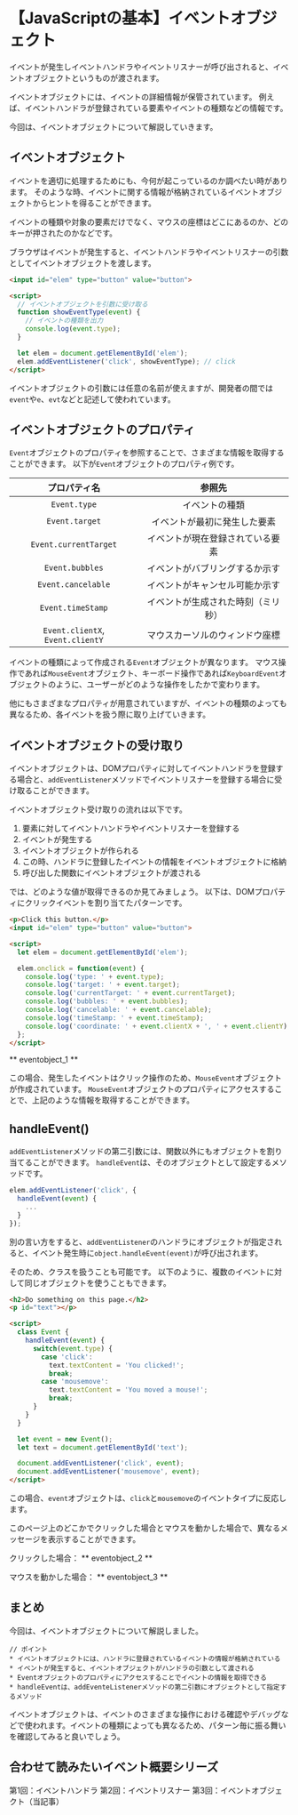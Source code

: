 # 【JavaScriptの基本】イベントオブジェクト

イベントが発生しイベントハンドラやイベントリスナーが呼び出されると、イベントオブジェクトというものが渡されます。

イベントオブジェクトには、イベントの詳細情報が保管されています。
例えば、イベントハンドラが登録されている要素やイベントの種類などの情報です。

今回は、イベントオブジェクトについて解説していきます。

## イベントオブジェクト
イベントを適切に処理するためにも、今何が起こっているのか調べたい時があります。
そのような時、イベントに関する情報が格納されているイベントオブジェクトからヒントを得ることができます。

イベントの種類や対象の要素だけでなく、マウスの座標はどこにあるのか、どのキーが押されたのかなどです。

ブラウザはイベントが発生すると、イベントハンドラやイベントリスナーの引数としてイベントオブジェクトを渡します。
```html
<input id="elem" type="button" value="button">

<script>
  // イベントオブジェクトを引数に受け取る
  function showEventType(event) {
    // イベントの種類を出力
    console.log(event.type);
  }

  let elem = document.getElementById('elem');
  elem.addEventListener('click', showEventType); // click
</script>
```
イベントオブジェクトの引数には任意の名前が使えますが、開発者の間では```event```や```e```、```evt```などと記述して使われています。

## イベントオブジェクトのプロパティ
```Event```オブジェクトのプロパティを参照することで、さまざまな情報を取得することができます。
以下が```Event```オブジェクトのプロパティ例です。

|プロパティ名|参照先|
|:--:|:--:|
|```Event.type```|イベントの種類|
|```Event.target```|イベントが最初に発生した要素|
|```Event.currentTarget```|イベントが現在登録されている要素|
|```Event.bubbles```|イベントがバブリングするか示す|
|```Event.cancelable```|イベントがキャンセル可能か示す|
|```Event.timeStamp```|イベントが生成された時刻（ミリ秒）|
|```Event.clientX```, ```Event.clientY```|マウスカーソルのウィンドウ座標|

イベントの種類によって作成される```Event```オブジェクトが異なります。
マウス操作であれば```MouseEvent```オブジェクト、キーボード操作であれば```KeyboardEvent```オブジェクトのように、ユーザーがどのような操作をしたかで変わります。

他にもさまざまなプロパティが用意されていますが、イベントの種類のよっても異なるため、各イベントを扱う際に取り上げていきます。

## イベントオブジェクトの受け取り
イベントオブジェクトは、DOMプロパティに対してイベントハンドラを登録する場合と、```addEventListener```メソッドでイベントリスナーを登録する場合に受け取ることができます。

イベントオブジェクト受け取りの流れは以下です。
1. 要素に対してイベントハンドラやイベントリスナーを登録する
2. イベントが発生する
3. イベントオブジェクトが作られる
4. この時、ハンドラに登録したイベントの情報をイベントオブジェクトに格納
5. 呼び出した関数にイベントオブジェクトが渡される

では、どのような値が取得できるのか見てみましょう。
以下は、DOMプロパティにクリックイベントを割り当てたパターンです。
```html
<p>Click this button.</p>
<input id="elem" type="button" value="button">

<script>  
  let elem = document.getElementById('elem');

  elem.onclick = function(event) {
    console.log('type: ' + event.type);
    console.log('target: ' + event.target);
    console.log('currentTarget: ' + event.currentTarget);
    console.log('bubbles: ' + event.bubbles);
    console.log('cancelable: ' + event.cancelable);
    console.log('timeStamp: ' + event.timeStamp);
    console.log('coordinate: ' + event.clientX + ', ' + event.clientY);
  };
</script>
 ```

** eventobject_1 **

この場合、発生したイベントはクリック操作のため、```MouseEvent```オブジェクトが作成されています。
```MouseEvent```オブジェクトのプロパティにアクセスすることで、上記のような情報を取得することができます。

## handleEvent()
```addEventListener```メソッドの第二引数には、関数以外にもオブジェクトを割り当てることができます。
```handleEvent```は、そのオブジェクトとして設定するメソッドです。

```javascript
elem.addEventListener('click', {
  handleEvent(event) {
    ...
  }
});
 ```
別の言い方をすると、```addEventListener```のハンドラにオブジェクトが指定されると、イベント発生時に```object.handleEvent(event)```が呼び出されます。

そのため、クラスを扱うことも可能です。
以下のように、複数のイベントに対して同じオブジェクトを使うこともできます。
```html
<h2>Do something on this page.</h2>
<p id="text"></p>

<script>
  class Event {
    handleEvent(event) {
      switch(event.type) {
        case 'click':
          text.textContent = 'You clicked!';
          break;
        case 'mousemove':
          text.textContent = 'You moved a mouse!';
          break;
      }
    }
  }

  let event = new Event();
  let text = document.getElementById('text');

  document.addEventListener('click', event);
  document.addEventListener('mousemove', event);
</script>
 ```
この場合、```event```オブジェクトは、```click```と```mousemove```のイベントタイプに反応します。

このページ上のどこかでクリックした場合とマウスを動かした場合で、異なるメッセージを表示することができます。

クリックした場合：
** eventobject_2 **

マウスを動かした場合：
** eventobject_3 **

## まとめ
今回は、イベントオブジェクトについて解説しました。

```plain
// ポイント
* イベントオブジェクトには、ハンドラに登録されているイベントの情報が格納されている
* イベントが発生すると、イベントオブジェクトがハンドラの引数として渡される
* Eventオブジェクトのプロパティにアクセスすることでイベントの情報を取得できる
* handleEventは、addEventeListenerメソッドの第二引数にオブジェクトとして指定するメソッド
 ```

イベントオブジェクトは、イベントのさまざまな操作における確認やデバッグなどで使われます。イベントの種類によっても異なるため、パターン毎に振る舞いを確認してみると良いでしょう。

## 合わせて読みたいイベント概要シリーズ
第1回：イベントハンドラ
第2回：イベントリスナー
第3回：イベントオブジェクト（当記事）